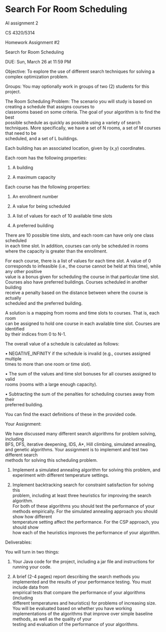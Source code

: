 # Search For Room Scheduling

AI assignment 2

CS	4320/5314

Homework	Assignment	#2

Search	for	Room	Scheduling

DUE:	Sun,	March	26 at	11:59	PM

Objective:	To	explore	the	use	of	different	search techniques for	solving	a complex
optimization	problem.	

Groups:	You	may	optionally	work	in	groups	of	two	(2) students	for	this	project.	

The	Room	Scheduling Problem:
The	scenario	you will	study	is	based	on	creating	a	schedule	that	assigns	courses	to	
classrooms	based	on	some	criteria.	The	goal	of	your	algorithm	is	to	find	the	best	
possible	schedule	as	quickly	as	possible	using	a	variety	of search	techniques.
More	specifically,	we	have	a	set	of	N	rooms,	a	set	of	M	courses	that	need	to	be	
scheduled,	and	a	set	of	L	buildings.	

Each	building	has	an	associated	location,	given	by	(x,y)	coordinates.	

Each	room	has	the	following	properties:

1) A	building

2) A	maximum	capacity

Each	course	has	the	following	properties:	

1) An	enrollment	number

2) A	value	for	being	scheduled	

3) A	list	of	values	for	each	of	10	available	time	slots

4) A	preferred	building

There	are	10	possible	time	slots,	and	each	room	can	have	only	one	class	scheduled	
in	each	time	slot.	In	addition,	courses	can	only	be	scheduled	in	rooms	where	the	
capacity	is	greater	than	the	enrollment.	

For	each	course,	there	is	a	list	of	values	for	each	time	slot.		A	value	of	0	corresponds	
to	infeasible	(i.e.,	the	course	cannot	be	held	at	this	time),	while	any	other	positive	
value	is	a	bonus	given	for	scheduling	the	course	in	that	particular	time	slot.	
Courses	also	have	preferred	buildings.		Courses	scheduled	in	another	building	
receive	a	penalty	based	on	the	distance	between	where	the	course	is	actually	
scheduled	and	the	preferred	building.	

A	solution	is	a	mapping	from	rooms	and	time	slots	to	courses.	 That	is,	each	room	
can	be	assigned	to	hold	one course	in	each	available	time	slot.	Courses	are	identified	
by	their	indices	from	0	to	N-1.	

The	overall	value	of	a	schedule	is	calculated	as	follows:

• NEGATIVE_INFINITY	if	the	schedule	is	invalid	(e.g.,	courses	assigned	multiple	
times	to	more	than	one	room	or	time	slot).

• The	sum	of	the	values	and	time	slot	bonuses	for	all	courses	assigned	to	valid	
rooms	(rooms	with	a	large	enough	capacity).

• Subtracting	the	sum	of	the	penalties	for	scheduling	courses	away	from	their	
preferred	building.		

You	can	find	the	exact	definitions	of	these	in	the	provided	code.	

Your	Assignment:

We	have	discussed	many	different	search	algorithms	for	problem	solving,	including	
BFS,	DFS,	iterative	deepening,	IDS,	A*,	Hill	climbing,	simulated	annealing,	and	
genetic	algorithms.		Your	assignment	is	to	implement	and	test	two different	search	
methods	for	solving	this	scheduling	problem.

1)	Implement	a	simulated	annealing	algorithm for	solving	this	problem,	and	
experiment	with	different	temperature	settings.		

2)	Implement	backtracking	search	for	constraint	satisfaction	for	solving	this	
problem,	including	at	least	three	heuristics	for	improving	the	search	algorithm.	
For	both	of	these	algorithms	you	should	test	the	performance	of	your	methods	
empirically.		For	the	simulated	annealing	approach	you	should	show	how	different	
temperature	setting	affect the	performance.		For	the	CSP	approach,	you	should	show	
how	each	of	the	heuristics	improves	the	performance	of	your	algorithm.	

Deliverables:

You	will	turn	in	two	things:

1) Your	Java	code	for	the	project,	including	a	jar	file	and	instructions	for	running	
your	code.		

2) A	brief	(2-4 pages)	report	describing	the	search	methods	you	implemented	
and	the	results	of	your	performance	testing.	You	must include	data	from	
empirical	tests	that	compare	the	performance	of	your	algorithms	(including	
different temperatures	and	heuristics)	for	problems	of	increasing	size.
You	will	be	evaluated	based	on	whether	you	have	working	implementations	of	the	
algorithms	that	improve	over	simple	baseline	methods,	as	well	as	the	quality	of	your	
testing	and	evaluation	of	the	performance	of	your	algorithms.	
